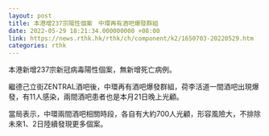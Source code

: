 ```yaml
---
layout: post
title: 本港增237宗陽性個案　中環再有酒吧爆發群組
date: 2022-05-29 18:21:34.000000000 +08:00
link: https://news.rthk.hk/rthk/ch/component/k2/1650703-20220529.htm
categories: rthk
---
```


本港新增237宗新冠病毒陽性個案，無新增死亡病例。

繼德己立街ZENTRAL酒吧後，中環再有酒吧爆發群組，荷李活道一間酒吧出現爆發，有11人感染，兩間酒吧患者也是本月21日晚上光顧。

當局表示，中環兩間酒吧相關時段，各自有大約700人光顧，形容風險大，不排除未來1、2日陸續發現更多個案。
